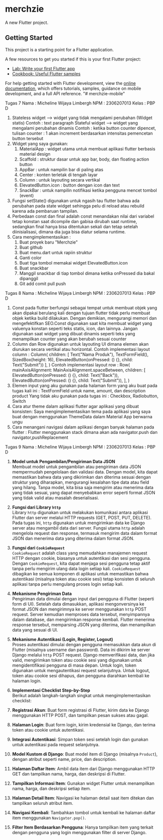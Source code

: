 # merchzie

A new Flutter project.

## Getting Started

This project is a starting point for a Flutter application.

A few resources to get you started if this is your first Flutter project:

- [Lab: Write your first Flutter app](https://docs.flutter.dev/get-started/codelab)
- [Cookbook: Useful Flutter samples](https://docs.flutter.dev/cookbook)

For help getting started with Flutter development, view the
[online documentation](https://docs.flutter.dev/), which offers tutorials,
samples, guidance on mobile development, and a full API reference.
"# merchzie-mobile" 

Tugas 7 
Nama : Micheline Wijaya Limbergh
NPM : 2306207013
Kelas : PBP D 

1. Stateless widget --> widget yang tidak mengalami perubahan (Widget statis)
   Contoh : text paragraph
   Stateful widget --> widget yang mengalami perubahan dinamis
   Contoh : ketika button counter dipencet, tulisan counter : 1 akan increment berdasarkan intensitas
   pemencetan button tersebut
2. Widget yang saya gunakan:
   1. MaterialApp : widget utama untuk membuat aplikasi flutter berbasis material design
   2. Scaffold : struktur dasar untuk app bar, body, dan floating action button
   3. AppBar : untuk nampilin bar di paling atas 
   4. Center : konten terletak di tengah layar
   5. Column : untuk layouting secara vertikal
   6. ElevatedButton.icon : button dengan icon dan text
   7. SnackBar : untuk nampilin notifikasi ketika pengguna mencet tombol (event)
3. Fungsi setState() digunakan untuk ngasih tau flutter bahwa ada perubahan pada state widget sehingga
   pelu di reload atau rebuild karena ada pembaruan tampilan.
4. Perbedaan const dan final adalah const menandakan nilai dari variabel tetap konstan saat dicompile
   dan gabisa dirubah saat runtime, sedangkan final hanya bisa ditentukan sekali dan tetap setelah
   diinisialisasi, dimana dia juga bisa diatur selama runtime.
5. Cara mengimplementasikan : 
   1. Buat proyek baru "Merchzie"
   2. Buat github
   3. Buat menu.dart untuk rapiin struktur
   4. Ganti color 
   5. Buat tiga tombol memakai widget ElevatedButton.icon
   6. Buat snackbar 
   7. Manggil snackbar di tiap tombol dimana ketika onPressed dia bakal dipanggil
   8. Git add comit pull push

Tugas 8 
Nama : Micheline Wijaya Limbergh
NPM : 2306207013
Kelas : PBP D 

1. Const pada flutter berfungsi sebagai tempat untuk membuat objek yang akan dipakai berulang kali dengan tujuan flutter 
   tidak perlu membuat objek ketika build dilakukan. Dengan demikian, mengurangi memori dan mengefektifkan SEO.Const 
   digunakan saat kita membuat widget yang valuenya konstan seperti teks statis, icon, dan lainnya. Jangan digunakan saat
   widget yang dibuat dinamis seperti teks yang menampilkan counter yang akan berubah sesuai counter
2. Column dan Row digunakan untuk layouting UI dimana elemen akan diurukan secara vertikal atau horizontal. 
   Contoh implementasi layout column : 
   Column(
      children: [
         Text("Nama Produk"),
         TextFormField(),
         SizedBox(height: 16),
         ElevatedButton(onPressed: () {}, child: Text("Submit"))
      ],
   )
   Contoh implementasi layout row : 
   Row(
      mainAxisAlignment: MainAxisAlignment.spaceBetween,
      children: [
         ElevatedButton(onPressed: () {}, child: Text("Back")),
         ElevatedButton(onPressed: () {}, child: Text("Submit")),
      ],
   )
3. Elemen input yang aku gunakan pada halaman form yang aku buat pada tugas kali ini : 
   TextFormField untuk name, amount, dan description product
   Yang tidak aku gunakan pada tugas ini : 
   Checkbox, Radiobutton, Switch
4. Cara atur theme dalam aplikasi flutter agar aplikasi yang dibuat konsisten:
   Saya mengimplementasikan tema pada aplikasi yang saya buat dengan menggunakan ThemeData dalam Material App berwarna ungu 
5. Cara menangani navigasi dalam aplikasi dengan banyak halaman pada flutter : 
   Flutter menggunakan stack dimana akan ada navigator.push dan navigator,pushReplacement
 

Tugas 9 
Nama : Micheline Wijaya Limbergh
NPM : 2306207013
Kelas : PBP D 

1. **Model untuk Pengambilan/Pengiriman Data JSON**  
   Membuat model untuk pengambilan atau pengiriman data JSON mempermudah pengelolaan dan validasi data. Dengan model, kita dapat memastikan bahwa data yang dikirimkan dan diterima sesuai dengan struktur yang diharapkan, mengurangi kesalahan tipe data atau field yang hilang. Tanpa model, kita bisa saja mengirim atau menerima data yang tidak sesuai, yang dapat menyebabkan error seperti format JSON yang tidak valid atau masalah deserialisasi.

2. **Fungsi dari Library `http`**  
   Library `http` digunakan untuk melakukan komunikasi antara aplikasi Flutter dan server melalui HTTP requests (GET, POST, PUT, DELETE). Pada tugas ini, `http` digunakan untuk mengirimkan data ke Django server atau mengambil data dari server. Fungsi utama `http` adalah mengelola request dan response, termasuk mengirim data dalam format JSON dan menerima data yang diterima dalam format JSON.

3. **Fungsi dari `CookieRequest`**  
   `CookieRequest` adalah class yang memudahkan manajemen request HTTP dengan cookie, biasanya untuk autentikasi dan sesi pengguna. Dengan `CookieRequest`, kita dapat menjaga sesi pengguna tetap aktif tanpa perlu mengirim ulang data login setiap kali. `CookieRequest` dibagikan ke semua komponen di aplikasi untuk memastikan bahwa autentikasi (misalnya token atau cookie sesi) tetap konsisten di seluruh aplikasi tanpa perlu mengulang proses login setiap kali.

4. **Mekanisme Pengiriman Data**  
   Pengiriman data dimulai dengan input dari pengguna di Flutter (seperti form di UI). Setelah data dimasukkan, aplikasi mengonversinya ke format JSON dan mengirimnya ke server menggunakan `http` POST request. Server kemudian memproses data tersebut, menyimpannya dalam database, dan mengirimkan response kembali. Flutter menerima response tersebut, memparsing JSON yang diterima, dan menampilkan data yang sesuai di UI.

5. **Mekanisme Autentikasi (Login, Register, Logout)**  
   Proses autentikasi dimulai dengan pengguna memasukkan data akun di Flutter (misalnya username dan password). Data ini dikirim ke server Django melalui `http` POST request. Django memverifikasi data, dan jika valid, mengirimkan token atau cookie sesi yang digunakan untuk mengidentifikasi pengguna di masa depan. Untuk login, token digunakan untuk mengautentikasi request selanjutnya. Untuk logout, token atau cookie sesi dihapus, dan pengguna diarahkan kembali ke halaman login.

6. **Implementasi Checklist Step-by-Step**  
   Berikut adalah langkah-langkah singkat untuk mengimplementasikan checklist:

1. **Registrasi Akun**: Buat form registrasi di Flutter, kirim data ke Django menggunakan HTTP POST, dan tampilkan pesan sukses atau gagal.
2. **Halaman Login**: Buat form login, kirim kredensial ke Django, dan terima token atau cookie untuk autentikasi.
3. **Integrasi Autentikasi**: Simpan token sesi setelah login dan gunakan untuk autentikasi pada request selanjutnya.
4. **Model Kustom di Django**: Buat model item di Django (misalnya `Product`), dengan atribut seperti name, price, dan description.
5. **Halaman Daftar Item**: Ambil data item dari Django menggunakan HTTP GET dan tampilkan nama, harga, dan deskripsi di Flutter.
6. **Tampilkan Informasi Item**: Gunakan widget Flutter untuk menampilkan nama, harga, dan deskripsi setiap item.
7. **Halaman Detail Item**: Navigasi ke halaman detail saat item ditekan dan tampilkan seluruh atribut item.
8. **Navigasi Kembali**: Tambahkan tombol untuk kembali ke halaman daftar item menggunakan `Navigator.pop()`.
9. **Filter Item Berdasarkan Pengguna**: Hanya tampilkan item yang terkait dengan pengguna yang login menggunakan filter di server Django.
